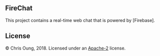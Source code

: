 ## FireChat

This project contains a real-time web chat that is powered by [Firebase]. 

## License 

© Chris Oung, 2018. Licensed under an [Apache-2](https://github.com/chrisoung/firebase-web/blob/master/LICENSE) license.



